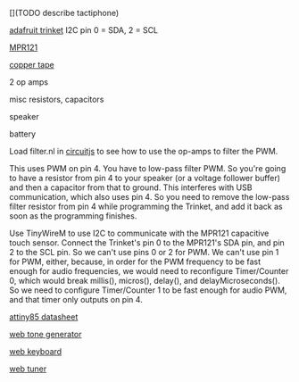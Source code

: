 [](TODO describe tactiphone)

[adafruit trinket](http://www.adafruit.com/products/1500) I2C pin 0 = SDA, 2 = SCL

[MPR121](https://www.adafruit.com/products/1982)

[copper tape](https://www.adafruit.com/products/1127)

2 op amps

misc resistors, capacitors

speaker

battery

Load filter.nl in [circuitjs](http://lushprojects.com/circuitjs/circuitjs.html) to see how to use the op-amps to filter the PWM.


This uses PWM on pin 4.
You have to low-pass filter PWM.
So you're going to have a resistor from pin 4 to your speaker
(or a voltage follower buffer) and then a capacitor from that to ground.
This interferes with USB communication, which also uses pin 4.
So you need to remove the low-pass filter resistor from pin 4
while programming the Trinket, and
add it back as soon as the programming finishes.

Use TinyWireM to use I2C to communicate with the
MPR121 capacitive touch sensor.
Connect the Trinket's pin 0 to the MPR121's SDA pin,
and pin 2 to the SCL pin.
So we can't use pins 0 or 2 for PWM.
We can't use pin 1 for PWM, either, because, in order for the
PWM frequency to be fast enough for audio frequencies,
we would need to reconfigure Timer/Counter 0, which would break
millis(), micros(), delay(), and delayMicroseconds().
So we need to configure Timer/Counter 1 to be fast enough for audio PWM,
and that timer only outputs on pin 4.

[attiny85 datasheet](http://www.atmel.com/images/atmel-2586-avr-8-bit-microcontroller-attiny25-attiny45-attiny85_datasheet.pdf)

[web tone generator](https://plasticity.szynalski.com/tone-generator.htm)

[web keyboard](http://www.bgfl.org/bgfl/custom/resources_ftp/client_ftp/ks2/music/piano/)

[web tuner](https://jbergknoff.github.io/guitar-tuner/)
